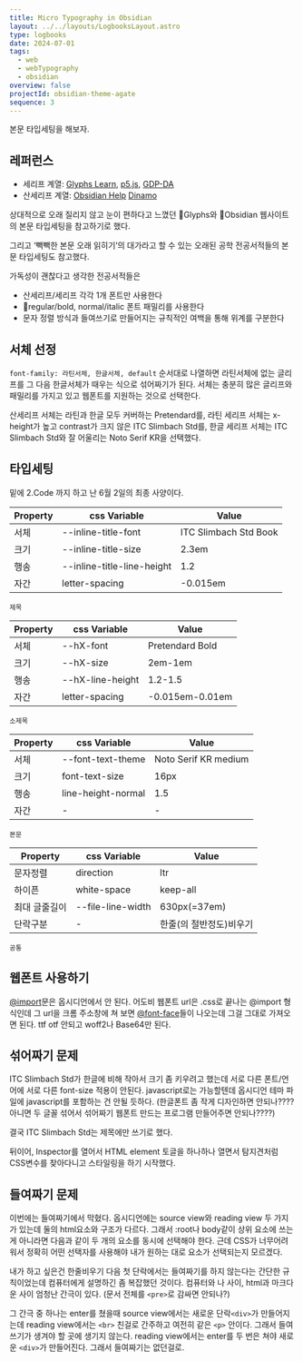 ```yaml
---
title: Micro Typography in Obsidian
layout: ../../layouts/LogbooksLayout.astro
type: logbooks
date: 2024-07-01
tags:
  - web
  - webTypography
  - obsidian
overview: false
projectId: obsidian-theme-agate
sequence: 3
---
```

본문 타입세팅을 해보자.  

## 레퍼런스

- 세리프 계열:  [Glyphs Learn](https://glyphsapp.com/learn/creating-a-variable-font), [p5.js](https://archive.p5js.org/), [GDP-DA](https://postdigitalgraphicdesign.com/)
- 산세리프 계열:  [Obsidian Help](https://help.obsidian.md/Home) [Dinamo](https://abcdinamo.com/studio)

상대적으로 오래 질리지 않고 눈이 편하다고 느꼈던 Glyphs와 Obsidian 웹사이트의 본문 타입세팅을 참고하기로 했다.

그리고 ‘빽빽한 본문 오래 읽히기’의 대가라고 할 수 있는 오래된 공학 전공서적들의 본문 타입세팅도 참고했다.

가독성이 괜찮다고 생각한 전공서적들은
-  산세리프/세리프 각각 1개 폰트만 사용한다
-  regular/bold, normal/italic 폰트 패밀리를 사용한다
-  문자 정렬 방식과 들여쓰기로 만들어지는 규칙적인 여백을 통해 위계를 구분한다

## 서체 선정
`font-family: 라틴서체, 한글서체, default` 순서대로 나열하면 라틴서체에 없는 글리프를 그 다음 한글서체가 때우는 식으로 섞어짜기가 된다. 서체는 충분히 많은 글리프와 패밀리를 가지고 있고 웹폰트를 지원하는 것으로 선택한다.

산세리프 서체는 라틴과 한글 모두 커버하는 Pretendard를, 라틴 세리프 서체는 x-height가 높고 contrast가 크지 않은 ITC Slimbach Std를, 한글 세리프 서체는 ITC Slimbach Std와 잘 어울리는 Noto Serif KR을 선택했다.

## 타입세팅
밑에 2.Code 까지 하고 난 6월 2일의 최종 사양이다.

| Property | css Variable               | Value                 |
| -------- | -------------------------- | --------------------- |
| 서체       | --inline-title-font        | ITC Slimbach Std Book |
| 크기       | --inline-title-size        | 2.3em                 |
| 행송       | --inline-title-line-height | 1.2                   |
| 자간       | letter-spacing             | -0.015em              |
<small>제목</small>

| Property | css Variable     | Value           |
| -------- | ---------------- | --------------- |
| 서체       | --hX-font        | Pretendard Bold |
| 크기       | --hX-size        | 2em-1em         |
| 행송       | --hX-line-height | 1.2-1.5         |
| 자간       | letter-spacing   | -0.015em-0.01em |
<small>소제목</small>

| Property | css Variable       | Value                |
| -------- | ------------------ | -------------------- |
| 서체       | --font-text-theme  | Noto Serif KR medium |
| 크기       | font-text-size     | 16px                 |
| 행송       | line-height-normal | 1.5                  |
| 자간       | -                  | -                    |
<small>본문</small>

| Property | css Variable      | Value         |
| -------- | ----------------- | ------------- |
| 문자정렬     | direction         | ltr           |
| 하이픈      | white-space       | keep-all      |
| 최대 글줄길이  | --file-line-width | 630px(=37em)  |
| 단락구분     | -                 | 한줄(의 절반정도)비우기 |
<small>공통</small>



## 웹폰트 사용하기
[@import](https://developer.mozilla.org/ko/docs/Web/CSS/@import)문은 옵시디언에서 안 된다. 어도비 웹폰트 url은 .css로 끝나는 @import 형식인데 그 url을 크롬 주소창에 쳐 보면 [@font-face](https://developer.mozilla.org/ko/docs/Web/CSS/@font-face)들이 나오는데 그걸 그대로 가져오면 된다. ttf otf 안되고 woff2나 Base64만 된다.

## 섞어짜기 문제
 ITC Slimbach Std가 한글에 비해 작아서 크기 좀 키우려고 했는데 서로 다른 폰트/언어에 서로 다른 font-size 적용이 안된다. javascript로는 가능할텐데 옵시디언 테마 파일에 javascript를 포함하는 건 안될 듯하다. (한글폰트 좀 작게 디자인하면 안되나???? 아니면 두 글꼴 섞어서 섞어짜기 웹폰트 만드는 프로그램 만들어주면 안되나????)

결국 ITC Slimbach Std는 제목에만 쓰기로 했다.

뒤이어, Inspector를 열어서 HTML element 토글을 하나하나 열면서 탐지견처럼 CSS변수를 찾아다니고 스타일링을 하기 시작했다.


## 들여짜기 문제
이번에는 들여짜기에서 막혔다. 옵시디언에는 source view와 reading view 두 가지가 있는데 둘의 html요소와 구조가 다르다. 그래서 :root나 body같이 상위 요소에 쓰는 게 아니라면 다음과 같이 두 개의 요소를 동시에 선택해야 한다. 근데 CSS가 너무어려워서 정확히 어떤 선택자를 사용해야 내가 원하는 대로 요소가 선택되는지 모르겠다.

내가 하고 싶은건 한줄비우기 다음 첫 단락에서는 들여짜기를 하지 않는다는 간단한 규칙이었는데 컴퓨터에게 설명하긴 좀 복잡했던 것이다. 컴퓨터와 나 사이, html과 마크다운 사이 엄청난 간극이 있다. (문서 전체를 `<pre>`로 감싸면 안되나?)

그 간극 중 하나는 enter를 쳤을때 source view에서는 새로운 단락`<div>`가 만들어지는데 reading view에서는 `<br>` 친걸로 간주하고 여전히 같은 `<p>` 안이다. 그래서 들여쓰기가 생겨야 할 곳에 생기지 않는다. reading view에서는 enter를 두 번은 쳐야 새로운 `<div>`가 만들어진다. 그래서 들여짜기는 없던걸로.